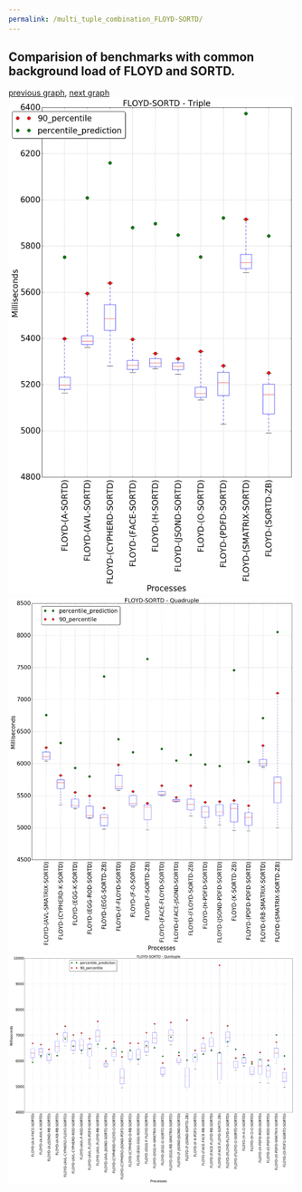 ```yaml
---
permalink: /multi_tuple_combination_FLOYD-SORTD/
---
```



## Comparision of benchmarks with common background load of FLOYD and SORTD.

[previous graph](../multi_tuple_combination_FLOYD-SMATRIX/), [next graph](../multi_tuple_combination_FLOYD-ZB/)
![graph figure](./images/triple/FLOYD/FLOYD-SORTD_box.png)![graph figure](./images/quadruple/FLOYD/FLOYD-SORTD_box.png)![graph figure](./images/quintuple/FLOYD/FLOYD-SORTD_box.png)